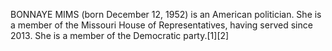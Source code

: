 BONNAYE MIMS (born December 12, 1952) is an American politician. She is a member of the Missouri House of Representatives, having served since 2013. She is a member of the Democratic party.[1][2]
